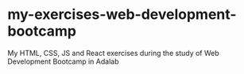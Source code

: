 # my-exercises-web-development-bootcamp
My HTML, CSS, JS and React exercises during the study of Web Development Bootcamp in Adalab
